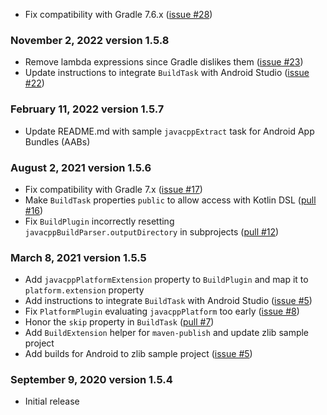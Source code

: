 
 * Fix compatibility with Gradle 7.6.x ([issue #28](https://github.com/bytedeco/gradle-javacpp/issues/28))

### November 2, 2022 version 1.5.8
 * Remove lambda expressions since Gradle dislikes them ([issue #23](https://github.com/bytedeco/gradle-javacpp/issues/23))
 * Update instructions to integrate `BuildTask` with Android Studio ([issue #22](https://github.com/bytedeco/gradle-javacpp/issues/22))

### February 11, 2022 version 1.5.7
 * Update README.md with sample `javacppExtract` task for Android App Bundles (AABs)

### August 2, 2021 version 1.5.6
 * Fix compatibility with Gradle 7.x ([issue #17](https://github.com/bytedeco/gradle-javacpp/issues/17))
 * Make `BuildTask` properties `public` to allow access with Kotlin DSL ([pull #16](https://github.com/bytedeco/gradle-javacpp/issues/16))
 * Fix `BuildPlugin` incorrectly resetting `javacppBuildParser.outputDirectory` in subprojects ([pull #12](https://github.com/bytedeco/gradle-javacpp/issues/12))

### March 8, 2021 version 1.5.5
 * Add `javacppPlatformExtension` property to `BuildPlugin` and map it to `platform.extension` property
 * Add instructions to integrate `BuildTask` with Android Studio ([issue #5](https://github.com/bytedeco/gradle-javacpp/issues/5))
 * Fix `PlatformPlugin` evaluating `javacppPlatform` too early ([issue #8](https://github.com/bytedeco/gradle-javacpp/issues/8))
 * Honor the `skip` property in `BuildTask` ([pull #7](https://github.com/bytedeco/gradle-javacpp/issues/7))
 * Add `BuildExtension` helper for `maven-publish` and update zlib sample project
 * Add builds for Android to zlib sample project ([issue #5](https://github.com/bytedeco/gradle-javacpp/issues/5))

### September 9, 2020 version 1.5.4
 * Initial release
